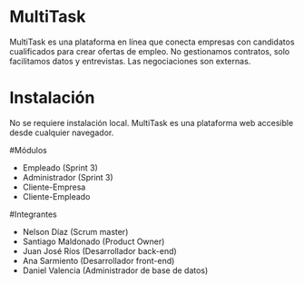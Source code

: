 # MultiTask
MultiTask es una plataforma en línea que conecta empresas con candidatos cualificados para crear ofertas de empleo. No gestionamos contratos, solo facilitamos datos y entrevistas. Las negociaciones son externas.

# Instalación
No se requiere instalación local. MultiTask es una plataforma web accesible desde cualquier navegador.

#Módulos
- Empleado (Sprint 3)
- Administrador (Sprint 3)
- Cliente-Empresa 
- Cliente-Empleado

#Integrantes 
- Nelson Díaz (Scrum master)
- Santiago Maldonado (Product Owner)
- Juan José Ríos (Desarrollador back-end)
- Ana Sarmiento (Desarrollador front-end)
- Daniel Valencia (Administrador de base de datos)
